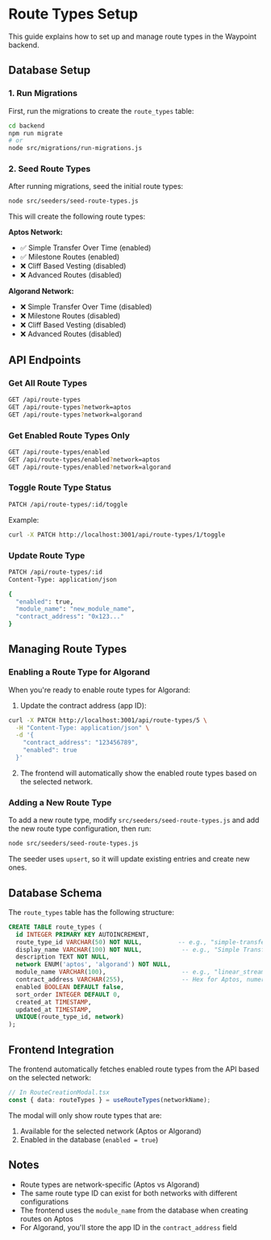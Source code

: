 # Route Types Setup

This guide explains how to set up and manage route types in the Waypoint backend.

## Database Setup

### 1. Run Migrations

First, run the migrations to create the `route_types` table:

```bash
cd backend
npm run migrate
# or
node src/migrations/run-migrations.js
```

### 2. Seed Route Types

After running migrations, seed the initial route types:

```bash
node src/seeders/seed-route-types.js
```

This will create the following route types:

**Aptos Network:**
- ✅ Simple Transfer Over Time (enabled)
- ✅ Milestone Routes (enabled)
- ❌ Cliff Based Vesting (disabled)
- ❌ Advanced Routes (disabled)

**Algorand Network:**
- ❌ Simple Transfer Over Time (disabled)
- ❌ Milestone Routes (disabled)
- ❌ Cliff Based Vesting (disabled)
- ❌ Advanced Routes (disabled)

## API Endpoints

### Get All Route Types
```bash
GET /api/route-types
GET /api/route-types?network=aptos
GET /api/route-types?network=algorand
```

### Get Enabled Route Types Only
```bash
GET /api/route-types/enabled
GET /api/route-types/enabled?network=aptos
GET /api/route-types/enabled?network=algorand
```

### Toggle Route Type Status
```bash
PATCH /api/route-types/:id/toggle
```

Example:
```bash
curl -X PATCH http://localhost:3001/api/route-types/1/toggle
```

### Update Route Type
```bash
PATCH /api/route-types/:id
Content-Type: application/json

{
  "enabled": true,
  "module_name": "new_module_name",
  "contract_address": "0x123..."
}
```

## Managing Route Types

### Enabling a Route Type for Algorand

When you're ready to enable route types for Algorand:

1. Update the contract address (app ID):
```bash
curl -X PATCH http://localhost:3001/api/route-types/5 \
  -H "Content-Type: application/json" \
  -d '{
    "contract_address": "123456789",
    "enabled": true
  }'
```

2. The frontend will automatically show the enabled route types based on the selected network.

### Adding a New Route Type

To add a new route type, modify `src/seeders/seed-route-types.js` and add the new route type configuration, then run:

```bash
node src/seeders/seed-route-types.js
```

The seeder uses `upsert`, so it will update existing entries and create new ones.

## Database Schema

The `route_types` table has the following structure:

```sql
CREATE TABLE route_types (
  id INTEGER PRIMARY KEY AUTOINCREMENT,
  route_type_id VARCHAR(50) NOT NULL,          -- e.g., "simple-transfer", "milestone-routes"
  display_name VARCHAR(100) NOT NULL,           -- e.g., "Simple Transfer Over Time"
  description TEXT NOT NULL,
  network ENUM('aptos', 'algorand') NOT NULL,
  module_name VARCHAR(100),                     -- e.g., "linear_stream_fa", "milestone_stream_fa"
  contract_address VARCHAR(255),                -- Hex for Aptos, numeric for Algorand
  enabled BOOLEAN DEFAULT false,
  sort_order INTEGER DEFAULT 0,
  created_at TIMESTAMP,
  updated_at TIMESTAMP,
  UNIQUE(route_type_id, network)
);
```

## Frontend Integration

The frontend automatically fetches enabled route types from the API based on the selected network:

```typescript
// In RouteCreationModal.tsx
const { data: routeTypes } = useRouteTypes(networkName);
```

The modal will only show route types that are:
1. Available for the selected network (Aptos or Algorand)
2. Enabled in the database (`enabled = true`)

## Notes

- Route types are network-specific (Aptos vs Algorand)
- The same route type ID can exist for both networks with different configurations
- The frontend uses the `module_name` from the database when creating routes on Aptos
- For Algorand, you'll store the app ID in the `contract_address` field

